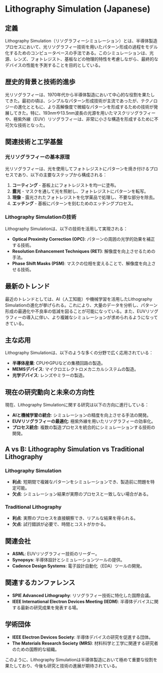 # Lithography Simulation (Japanese)

## 定義

Lithography Simulation（リソグラフィーシミュレーション）とは、半導体製造プロセスにおいて、光リソグラフィー技術を用いたパターン形成の過程をモデル化するためのコンピュータベースの手法である。このシミュレーションは、光源、レンズ、フォトレジスト、基板などの物理的特性を考慮しながら、最終的なデバイスの性能を予測することを目的としている。

## 歴史的背景と技術的進歩

光リソグラフィーは、1970年代から半導体製造において中心的な役割を果たしてきた。最初の頃は、シンプルなパターン形成技術が主流であったが、テクノロジーの進化とともに、より高解像度で微細なパターンを形成するための技術が発展してきた。特に、193nmや13.5nm波長の光源を用いたマスクリソグラフィーや、極紫外線（EUV）リソグラフィーは、非常に小さな構造を形成するために不可欠な技術となった。

## 関連技術と工学基盤

### 光リソグラフィーの基本原理

光リソグラフィーは、光を使用してフォトレジストにパターンを焼き付けるプロセスであり、以下の主要なステップから構成される：

1. **コーティング** - 基板上にフォトレジストを均一に塗布。
2. **露光** - マスクを通して光を照射し、フォトレジストにパターンを転写。
3. **現像** - 露光されたフォトレジストを化学薬品で処理し、不要な部分を除去。
4. **エッチング** - 基板にパターンを刻むためのエッチングプロセス。

### Lithography Simulationの技術

Lithography Simulationは、以下の技術を活用して実現される：

- **Optical Proximity Correction (OPC)**: パターンの周囲の光学的効果を補正する技術。
- **Resolution Enhancement Techniques (RET)**: 解像度を向上させるための手法。
- **Phase Shift Masks (PSM)**: マスクの位相を変えることで、解像度を向上させる技術。

## 最新のトレンド

最近のトレンドとしては、AI（人工知能）や機械学習を活用したLithography Simulationの進化が挙げられる。これにより、大量のデータを分析し、パターン形成の最適化や不良率の低減を図ることが可能になっている。また、EUVリソグラフィーの導入に伴い、より複雑なシミュレーションが求められるようになってきている。

## 主な応用

Lithography Simulationは、以下のような多くの分野で広く応用されている：

- **半導体産業**: CPUやGPUなどの集積回路の製造。
- **MEMSデバイス**: マイクロエレクトロメカニカルシステムの製造。
- **光学デバイス**: レンズやミラーの製造。

## 現在の研究動向と未来の方向性

現在、Lithography Simulationに関する研究は以下の方向に進行している：

- **AIと機械学習の統合**: シミュレーションの精度を向上させる手法の開発。
- **EUVリソグラフィーの最適化**: 極紫外線を用いたリソグラフィーの効率化。
- **プロセス統合**: 複数の製造プロセスを統合的にシミュレーションする技術の開発。

## A vs B: Lithography Simulation vs Traditional Lithography

### Lithography Simulation
- **利点**: 短期間で複雑なパターンをシミュレーションでき、製造前に問題を特定可能。
- **欠点**: シミュレーション結果が実際のプロセスと一致しない場合がある。

### Traditional Lithography
- **利点**: 実際のプロセスを直接観察でき、リアルな結果を得られる。
- **欠点**: 試行錯誤が必要で、時間とコストがかかる。

## 関連会社

- **ASML**: EUVリソグラフィー技術のリーダー。
- **Synopsys**: 半導体設計とシミュレーションツールの提供。
- **Cadence Design Systems**: 電子設計自動化（EDA）ツールの開発。

## 関連するカンファレンス

- **SPIE Advanced Lithography**: リソグラフィー技術に特化した国際会議。
- **IEEE International Electron Devices Meeting (IEDM)**: 半導体デバイスに関する最新の研究成果を発表する場。

## 学術団体

- **IEEE Electron Devices Society**: 半導体デバイスの研究を促進する団体。
- **The Materials Research Society (MRS)**: 材料科学と工学に関連する研究者のための国際的な組織。

このように、Lithography Simulationは半導体製造において極めて重要な役割を果たしており、今後も研究と技術の進展が期待されている。